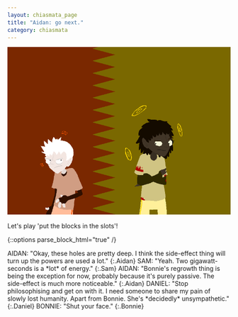 ```yaml
---
layout: chiasmata_page
title: "Aidan: go next."
category: chiasmata
---
```


![49](/chiasmata/images/narrative/048.gif)

Let's play 'put the blocks in the slots'!

{::options parse_block_html="true" /}
<div class="dialogue">
AIDAN: "Okay, these holes are pretty deep. I think the side-effect thing will turn up the powers are used a lot." 
{:.Aidan}
SAM: "Yeah. Two gigawatt-seconds is a *lot* of energy." 
{:.Sam}
AIDAN: "Bonnie's regrowth thing is being the exception for now, probably because it's purely passive. The side-effect is much more noticeable." 
{:.Aidan}
DANIEL: "Stop philosophising and get on with it. I need someone to share my pain of slowly lost humanity. Apart from Bonnie. She's *decidedly* unsympathetic." 
{:.Daniel}
BONNIE: "Shut your face." 
{:.Bonnie}
</div>